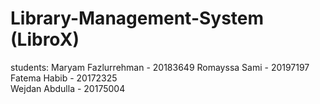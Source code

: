 # Library-Management-System (LibroX)
students:
Maryam Fazlurrehman - 20183649
Romayssa Sami - 20197197
Fatema Habib - 20172325  
Wejdan Abdulla - 20175004
